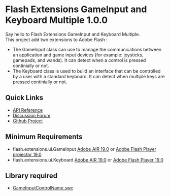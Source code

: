 # Flash Extensions GameInput and Keyboard Multiple 1.0.0

Say hello to Flash Extensions GameInput and Keyboard Multiple.<br />
This project add two extensions to Adobe Flash :
* The GameInput class can use to manage the communications between an application and game input devices (for example: joysticks, gamepads, and wands). It can detect when a control is pressed continially or not.
* The Keyboard class is used to build an interface that can be controlled by a user with a standard keyboard. It can detect when multiple keys are pressed continially or not.

## Quick Links

* [API Reference](http://pol2095.free.fr/Flash-Extensions/docs/flash/extensions/ui/package-detail.html)
* [Discussion Forum](http://forum.starling-framework.org/forum/)
* [Github Project](https://github.com/pol2095/Flash_Extensions_GameInput_KeyboardMultiple/)

## Minimum Requirements

* flash.extensions.ui.GameInput [Adobe AIR 19.0](https://get.adobe.com/air/) or [Adobe Flash Player projector 19.0](http://www.adobe.com/support/flashplayer/debug_downloads.html)
* flash.extensions.ui.Keyboard [Adobe AIR 19.0](https://get.adobe.com/air/) or [Adobe Flash Player 19.0](https://get.adobe.com/fr/flashplayer/)

## Library required

* [GameInputControlName.swc](./libs/)